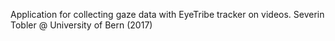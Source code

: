 Application for collecting gaze data with EyeTribe tracker on videos.
Severin Tobler @ University of Bern (2017)

